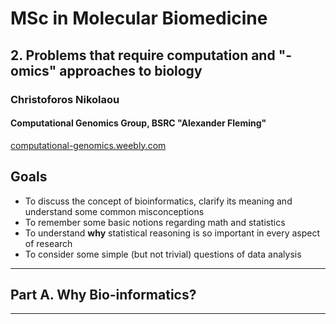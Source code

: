 # MSc in Molecular Biomedicine

## 2. Problems that require computation and "-omics" approaches to biology
### Christoforos Nikolaou  
#### Computational Genomics Group, BSRC "Alexander Fleming" 
[computational-genomics.weebly.com](http://computational-genomics.weebly.com)  

## Goals
* To discuss the concept of bioinformatics, clarify its meaning and understand some common misconceptions
* To remember some basic notions regarding math and statistics
* To understand **why** statistical reasoning is so important in every aspect of research
* To consider some simple (but not trivial) questions of data analysis
---

## Part A. Why Bio-informatics?

---
